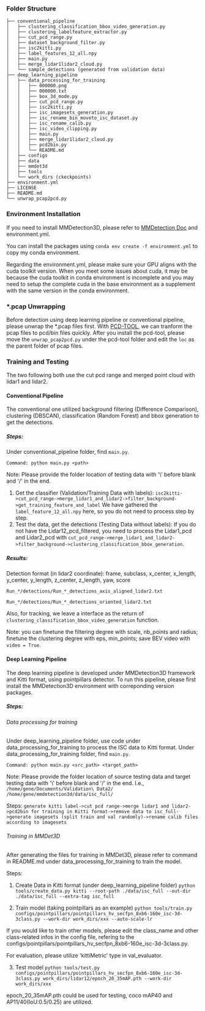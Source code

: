 ### Folder Structure
```
├── conventional_pipeline
│   ├── clustering_classification_bbox_video_generation.py
│   ├── clustering_labelfeature_extractor.py
│   ├── cut_pcd_range.py
│   ├── dataset_background_filter.py
│   ├── isc2kitti.py
│   ├── label_features_12_all.npy
│   ├── main.py
│   ├── merge_lidar1lidar2_cloud.py
│   └── sample_detections (generated from validation data)
├── deep_learning_pipeline
│   ├── data_processing_for_training
│   │   ├── 000000.png
│   │   ├── 000000.txt
│   │   ├── box_3d_mode.py
│   │   ├── cut_pcd_range.py
│   │   ├── isc2kitti.py
│   │   ├── isc_imagesets_generation.py
│   │   ├── isc_rename_bin_moveto_isc_dataset.py
│   │   ├── isc_rename_calib.py
│   │   ├── isc_video_clipping.py
│   │   ├── main.py
│   │   ├── merge_lidar1lidar2_cloud.py
│   │   ├── pcd2bin.py
│   │   └── README.md
│   ├── configs
│   ├── data
│   ├── mmdet3d
│   ├── tools
│   └── work_dirs (ckeckpoints)
├── environment.yml
├── LICENSE
├── README.md
└── unwrap_pcap2pcd.py
```

### Environment Installation
If you need to install MMDetection3D, please refer to [MMDetection Doc](https://mmdetection3d.readthedocs.io/en/latest/get_started.html) and environment.yml.

You can install the packages using `conda env create -f environment.yml` to copy my conda environment. 

Regarding the environment.yml, please make sure your GPU aligns with the cuda toolkit version. When you meet some issues about cuda, it may be because the cuda toolkit in conda environment is incomplete and you may need to setup the complete cuda in the base environment as a supplement with the same version in the conda environment. 

### *.pcap Unwrapping
Before detection using deep learning pipeline or conventional pipeline, please unwrap the *.pcap files first. With [PCD-TOOL](https://github.com/NEWSLabNTU/pcd-tool), we can tranform the pcap files to pcd/bin files quickly. After you install the pcd-tool, please move the `unwrap_pcap2pcd.py` under the pcd-tool folder and edit the `loc` as the parent folder of pcap files.

### Training and Testing
The two following both use the cut pcd range and merged point cloud with lidar1 and lidar2.

#### Conventional Pipeline
The conventional one utilized background filtering (Difference Comparison), clustering (DBSCAN), classification (Random Forest) and bbox generation to get the detections.
##### Steps:
Under conventional_pipeline folder, find `main.py`.

```Command: python main.py <path>```

Note: Please provide the folder location of testing data with '\\' before blank and '/' in the end.

1. Get the classifier (Validation/Training Data with labels): 
```isc2kitti->cut_pcd_range->merge_lidar1_and_lidar2->filter_background->get_training_feature_and_label```
We have gathered the `label_feature_12_all.npy` here, so you do not need to process step by step.
2. Test the data, get the detections (Testing Data without labels):
If you do not have the Lidar12_pcd_filtered, you need to process the Lidar1_pcd and Lidar2_pcd with `cut_pcd_range->merge_lidar1_and_lidar2->filter_background->clustering_classification_bbox_generation`.

##### Results:
Detection format (in lidar2 coordinate): frame, subclass, x_center, x_length, y_center, y_length, z_center, z_length, yaw, score

`Run_*/detections/Run_*_detections_axis_aligned_lidar2.txt`

`Run_*/detections/Run_*_detections_oriented_lidar2.txt`

Also, for tracking, we leave a interface as the return of `clustering_classification_bbox_video_generation` function.

Note: you can finetune the filtering degree with scale, nb_points and radius; finetune the clustering degree with eps, min_points; save BEV video with `video = True`.

#### Deep Learning Pipeline
The deep learning pipeline is developed under MMDetection3D framework and Kitti format, using pointpillars detector. To run this pipeline, please first install the MMDetection3D environment with correponding version packages.
##### Steps:

###### Data processing for training
Under deep_learning_pipeline folder, use code under data_processing_for_training to process the ISC data to Kitti format.
Under data_processing_for_training folder, find `main.py`.

```Command: python main.py <src_path> <target_path>```

Note: Please provide the folder location of source testing data and target testing data with '\\' before blank and '/' in the end.
I.e., `/home/gene/Documents/Validation\ Data2/ /home/gene/mmdetection3d/data/isc_full/`

Steps:
```generate kitti label->cut pcd range->merge lidar1 and lidar2->pcd2bin for training in Kitti format->remove data to isc_full->generate imagesets (split train and val randomly)->rename calib files according to imagesets```

###### Training in MMDet3D

After generating the files for training in MMDet3D, please refer to command in README.md under data_processing_for_training to train the model.

Steps:
1. Create Data in Kitti format (under deep_learning_pipeline folder)
```python tools/create_data.py kitti --root-path ./data/isc_full --out-dir ./data/isc_full --extra-tag isc_full```

2. Train model (taking pointpillars as an example)
```python tools/train.py configs/pointpillars/pointpillars_hv_secfpn_8xb6-160e_isc-3d-3class.py --work-dir work_dirs/xxx --auto-scale-lr```

If you would like to train other models, please edit the class_name and other class-related infos in the config file, refering to the configs/pointpillars/pointpillars_hv_secfpn_8xb6-160e_isc-3d-3class.py.

For evaluation, please utilize 'kittiMetric' type in val_evaluator.

3. Test model
```python tools/test.py configs/pointpillars/pointpillars_hv_secfpn_8xb6-160e_isc-3d-3class.py work_dirs/lidar12/epoch_20_35mAP.pth --work-dir work_dirs/xxx```

epoch_20_35mAP.pth could be used for testing, coco mAP40 and AP11/40(IoU:0.5/0.25) are utilized. 
